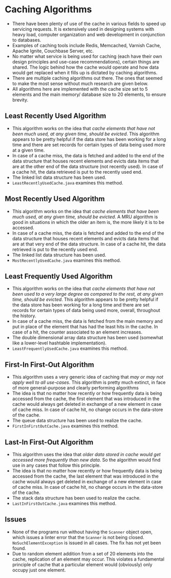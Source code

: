 # Caching Algorithms

- There have been plenty of use of the cache in various fields to speed up servicing requests. It is extensively used in designing systems with heavy load, computer organization and web development in conjunction to databases.
- Examples of caching tools include Redis, Memcached, Varnish Cache, Apache Ignite, Couchbase Server, etc.
- No matter what service is being used for caching (each have their own design principles and use-case recommendations), certain things are shared. The logic behind how the cache would operate and how data would get replaced when it fills up is dictated by caching algorithms.
- There are multiple caching algorithms out there. The ones that seemed to make the most sense without much research are given below.
- All algorithms here are implemented with the cache size set to 5 elements and the main memory/ database size to 20 elements, to ensure brevity.


## Least Recently Used Algorithm

- This algorithm works on the idea that *cache elements that have not been much used, at any given time, should be evicted*. This algorithm appears to be pretty helpful if the data store has been working for a long time and there are set records for certain types of data being used more at a given time.
- In case of a cache miss, the data is fetched and added to the end of the data structure that houses recent elements and evicts data items that are at the other end of the data structure (not recently used). In case of a cache hit, the data retrieved is put to the recently used end.
- The linked list data structure has been used.
- `LeastRecentlyUsedCache.java` examines this method.


## Most Recently Used Algorithm

- This algorithm works on the idea that *cache elements that have been much used, at any given time, should be evicted*. A MRU algorithm is good in situations in which the older an item is, the more likely it is to be accessed.
- In case of a cache miss, the data is fetched and added to the end of the data structure that houses recent elements and evicts data items that are at that very end of the data structure. In case of a cache hit, the data retrieved is put to the recently used end.
- The linked list data structure has been used.
- `MostRecentlyUsedCache.java` examines this method.


## Least Frequently Used Algorithm

- This algorithm works on the idea that *cache elements that have not been used to a very large degree as compared to the rest, at any given time, should be evicted*. This algorithm appears to be pretty helpful if the data store has been working for a long time and there are set records for certain types of data being used more, overall, throughout the history.
- In case of a cache miss, the data is fetched from the main memory and put in place of the element that has had the least hits in the cache. In case of a hit, the counter associated to an element increases.
- The double dimensional array data structure has been used (somewhat like a lower-level hashtable implementation).
- `LeastFrequentlyUsedCache.java` examines this method.


## First-In First-Out Algorithm

- This algorithm uses a very generic idea of caching that *may or may not apply well to all use-cases*. This algorithm is pretty much extinct, in face of more general-purpose and clearly performing algorithms
- The idea is that no matter how recently or how frequently data is being accessed from the cache, the first element that was introduced in the cache would always get deleted in exchange of a new element in case of cache miss. In case of cache hit, no change occurs in the data-store of the cache.
- The queue data structure has been used to realize the cache.
- `FirstInFirstOutCache.java` examines this method.


## Last-In First-Out Algorithm

- This algorithm uses the idea that *older data stored in cache would get accessed more frequently than new data*. So the algorithm would find use in any cases that follow this principle.
- The idea is that no matter how recently or how frequently data is being accessed from the cache, the last element that was introduced in the cache would always get deleted in exchange of a new element in case of cache miss. In case of cache hit, no change occurs in the data-store of the cache.
- The stack data structure has been used to realize the cache.
- `LastInFirstOutCache.java` examines this method.


## Issues

- None of the programs run without having the `Scanner` object open, which issues a linter error that the `Scanner` is not being closed. `NoSuchElementException` is issued in all cases. The fix has not yet been found.
- Due to random element addition from a set of 20 elements into the cache, replication of an element may occur. This violates a fundamental principle of cache that a particular element would (obviously) only occupy just one element.
